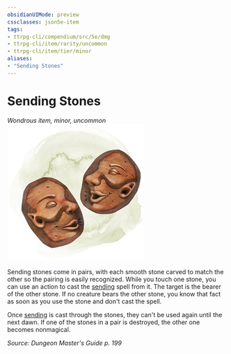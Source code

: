 ```yaml
---
obsidianUIMode: preview
cssclasses: json5e-item
tags:
- ttrpg-cli/compendium/src/5e/dmg
- ttrpg-cli/item/rarity/uncommon
- ttrpg-cli/item/tier/minor
aliases: 
- "Sending Stones"
---
```

# Sending Stones
*Wondrous item, minor, uncommon*  
![](/CLI/items/img/sending-stones.webp#right)


Sending stones come in pairs, with each smooth stone carved to match the other so the pairing is easily recognized. While you touch one stone, you can use an action to cast the [sending](/CLI/spells/sending.md) spell from it. The target is the bearer of the other stone. If no creature bears the other stone, you know that fact as soon as you use the stone and don't cast the spell.

Once [sending](/CLI/spells/sending.md) is cast through the stones, they can't be used again until the next dawn. If one of the stones in a pair is destroyed, the other one becomes nonmagical.

*Source: Dungeon Master's Guide p. 199*